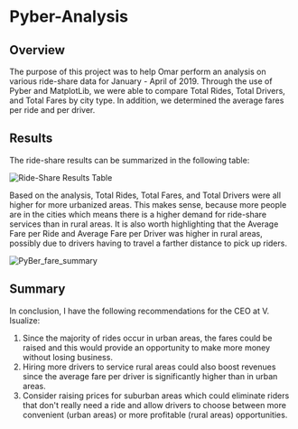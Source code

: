 # Pyber-Analysis

## Overview

The purpose of this project was to help Omar perform an analysis on various ride-share data for January - April of 2019. Through the use of Pyber and MatplotLib, we were able to compare Total Rides, Total Drivers, and Total Fares by city type. In addition, we determined the average fares per ride and per driver. 


## Results

The ride-share results can be summarized in the following table:


![Ride-Share Results Table](https://user-images.githubusercontent.com/111243284/192921118-bb8aba65-a38e-48a4-9089-d166704751ae.png)

Based on the analysis, Total Rides, Total Fares, and Total Drivers were all higher for more urbanized areas. This makes sense, because more people are in the cities which means there is a higher demand for ride-share services than in rural areas. It is also worth highlighting that the Average Fare per Ride and Average Fare per Driver was higher in rural areas, possibly due to drivers having to travel a farther distance to pick up riders.


![PyBer_fare_summary](https://user-images.githubusercontent.com/111243284/192912007-1daf30a3-ffcd-458c-94a1-e5c45f293bdb.png)


## Summary

In conclusion, I have the following recommendations for the CEO at V. Isualize:

1.  Since the majority of rides occur in urban areas, the fares could be raised and this would provide an opportunity to make more money without losing business.
2.  Hiring more drivers to service rural areas could also boost revenues since the average fare per driver is significantly higher than in urban areas.
3.  Consider raising prices for suburban areas which could eliminate riders that don't really need a ride and allow drivers to choose between more convenient (urban areas) or more profitable (rural areas) opportunities.

